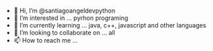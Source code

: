- 👋 Hi, I’m @santiagoangeldevpython
- 👀 I’m interested in ... pyrhon programing
- 🌱 I’m currently learning ... java, c++, javascript and other languages
- 💞️ I’m looking to collaborate on ... all
- 📫 How to reach me ... 

<!---
santiagoangeldevpython/santiagoangeldevpython is a ✨ special ✨ repository because its `README.md` (this file) appears on your GitHub profile.
You can click the Preview link to take a look at your changes.
--->

